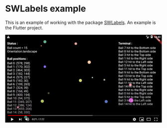 # SWLabels example
 
This is an example of working with the package [SWLabels](https://pub.dev/packages/swlabels).
An example is the Flutter project.

[![Watch the video](assets/video.png)](https://youtu.be/DQN3YOOF1pk)


